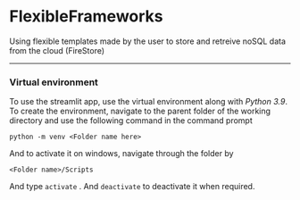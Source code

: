 # FlexibleFrameworks

Using flexible templates made by the user to store and retreive noSQL data from the cloud (FireStore)

---

### Virtual environment

To use the streamlit app, use the virtual environment along with *Python 3.9*. To create the environment, navigate to the parent folder of the working directory and use the following command in the command prompt

``` python -m venv <Folder name here> ```

And to activate it on windows, navigate through the folder by

```<Folder name>/Scripts```

And type ```activate``` . And `deactivate` to deactivate it when required.